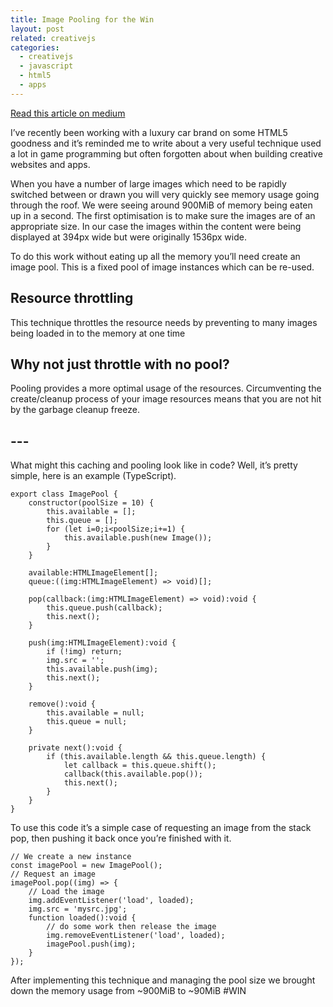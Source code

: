 ```yaml
---
title: Image Pooling for the Win
layout: post
related: creativejs
categories:
  - creativejs
  - javascript
  - html5
  - apps
---
```


[Read this article on medium](https://medium.com/@davetayls/image-pooling-for-the-win-49d47c40e572#.kv3d11jsr)

I’ve recently been working with a luxury car brand on some HTML5 goodness and it’s reminded me to write about a very useful technique used a lot in game programming but often forgotten about when building creative websites and apps.

When you have a number of large images which need to be rapidly switched between or drawn you will very quickly see memory usage going through the roof. We were seeing around 900MiB of memory being eaten up in a second. The first optimisation is to make sure the images are of an appropriate size. In our case the images within the content were being displayed at 394px wide but were originally 1536px wide.

To do this work without eating up all the memory you’ll need create an image pool. This is a fixed pool of image instances which can be re-used.

## Resource throttling

This technique throttles the resource needs by preventing to many images being loaded in to the memory at one time

## Why not just throttle with no pool?

Pooling provides a more optimal usage of the resources. Circumventing the create/cleanup process of your image resources means that you are not hit by the garbage cleanup freeze.

## ---

What might this caching and pooling look like in code? Well, it’s pretty simple, here is an example (TypeScript).

    export class ImagePool {
        constructor(poolSize = 10) {
            this.available = [];
            this.queue = [];
            for (let i=0;i<poolSize;i+=1) {
                this.available.push(new Image());
            }
        }
    
        available:HTMLImageElement[];
        queue:((img:HTMLImageElement) => void)[];
    
        pop(callback:(img:HTMLImageElement) => void):void {
            this.queue.push(callback);
            this.next();
        }
    
        push(img:HTMLImageElement):void {
            if (!img) return;
            img.src = '';
            this.available.push(img);
            this.next();
        }
    
        remove():void {
            this.available = null;
            this.queue = null;
        }
    
        private next():void {
            if (this.available.length && this.queue.length) {
                let callback = this.queue.shift();
                callback(this.available.pop());
                this.next();
            }
        }
    }

To use this code it’s a simple case of requesting an image from the stack pop, then pushing it back once you’re finished with it.

    // We create a new instance
    const imagePool = new ImagePool();
    // Request an image
    imagePool.pop((img) => {
        // Load the image
        img.addEventListener('load', loaded);
        img.src = 'mysrc.jpg';
        function loaded():void {
            // do some work then release the image
            img.removeEventListener('load', loaded);
            imagePool.push(img);
        }
    });

After implementing this technique and managing the pool size we brought down the memory usage from ~900MiB to ~90MiB #WIN
